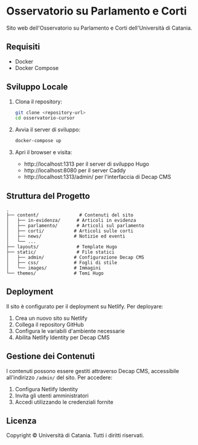# Osservatorio su Parlamento e Corti

Sito web dell'Osservatorio su Parlamento e Corti dell'Università di Catania.

## Requisiti

- Docker
- Docker Compose

## Sviluppo Locale

1. Clona il repository:
   ```bash
   git clone <repository-url>
   cd osservatorio-cursor
   ```

2. Avvia il server di sviluppo:
   ```bash
   docker-compose up
   ```

3. Apri il browser e visita:
   - http://localhost:1313 per il server di sviluppo Hugo
   - http://localhost:8080 per il server Caddy
   - http://localhost:1313/admin/ per l'interfaccia di Decap CMS

## Struttura del Progetto

```
.
├── content/               # Contenuti del sito
│   ├── in-evidenza/      # Articoli in evidenza
│   ├── parlamento/       # Articoli sul parlamento
│   ├── corti/           # Articoli sulle corti
│   ├── news/            # Notizie ed eventi
│   └── ...
├── layouts/              # Template Hugo
├── static/               # File statici
│   ├── admin/           # Configurazione Decap CMS
│   ├── css/             # Fogli di stile
│   └── images/          # Immagini
└── themes/              # Temi Hugo
```

## Deployment

Il sito è configurato per il deployment su Netlify. Per deployare:

1. Crea un nuovo sito su Netlify
2. Collega il repository GitHub
3. Configura le variabili d'ambiente necessarie
4. Abilita Netlify Identity per Decap CMS

## Gestione dei Contenuti

I contenuti possono essere gestiti attraverso Decap CMS, accessibile all'indirizzo `/admin/` del sito. Per accedere:

1. Configura Netlify Identity
2. Invita gli utenti amministratori
3. Accedi utilizzando le credenziali fornite

## Licenza

Copyright © Università di Catania. Tutti i diritti riservati.